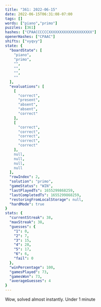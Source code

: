 ```yaml
---
title: "361: 2022-06-15"
date: 2022-06-15T06:31:08-07:00
tags: []
words: ["piano","primo"]
puzzles: [361]
hashes: ["CPAACCCCCCXXXXXXXXXXXXXXXXXXXX"]
openerHashes: ["CPAAC"]
shifts: ["vyqvy"]
state: {
  "boardState": [
    "piano",
    "primo",
    "",
    "",
    "",
    ""
  ],
  "evaluations": [
    [
      "correct",
      "present",
      "absent",
      "absent",
      "correct"
    ],
    [
      "correct",
      "correct",
      "correct",
      "correct",
      "correct"
    ],
    null,
    null,
    null,
    null
  ],
  "rowIndex": 2,
  "solution": "primo",
  "gameStatus": "WIN",
  "lastPlayedTs": 1655299868259,
  "lastCompletedTs": 1655299868259,
  "restoringFromLocalStorage": null,
  "hardMode": true
}
stats: {
  "currentStreak": 38,
  "maxStreak": 38,
  "guesses": {
    "1": 0,
    "2": 7,
    "3": 15,
    "4": 28,
    "5": 17,
    "6": 6,
    "fail": 0
  },
  "winPercentage": 100,
  "gamesPlayed": 73,
  "gamesWon": 73,
  "averageGuesses": 4
}
---
```


<!-- more -->
Wow, solved almost instantly. Under 1 minute

